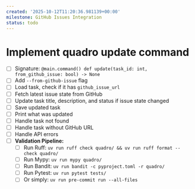 ```yaml
---
created: '2025-10-12T11:20:36.981139+00:00'
milestone: GitHub Issues Integration
status: todo
---
```


# Implement quadro update command

- [ ] Signature: `@main.command() def update(task_id: int, from_github_issue: bool) -> None`
- [ ] Add `--from-github-issue` flag
- [ ] Load task, check if it has `github_issue_url`
- [ ] Fetch latest issue state from GitHub
- [ ] Update task title, description, and status if issue state changed
- [ ] Save updated task
- [ ] Print what was updated
- [ ] Handle task not found
- [ ] Handle task without GitHub URL
- [ ] Handle API errors
- [ ] **Validation Pipeline:**
  - [ ] Run Ruff: `uv run ruff check quadro/ && uv run ruff format --check quadro/`
  - [ ] Run Mypy: `uv run mypy quadro/`
  - [ ] Run Bandit: `uv run bandit -c pyproject.toml -r quadro/`
  - [ ] Run Pytest: `uv run pytest tests/`
  - [ ] Or simply: `uv run pre-commit run --all-files`
